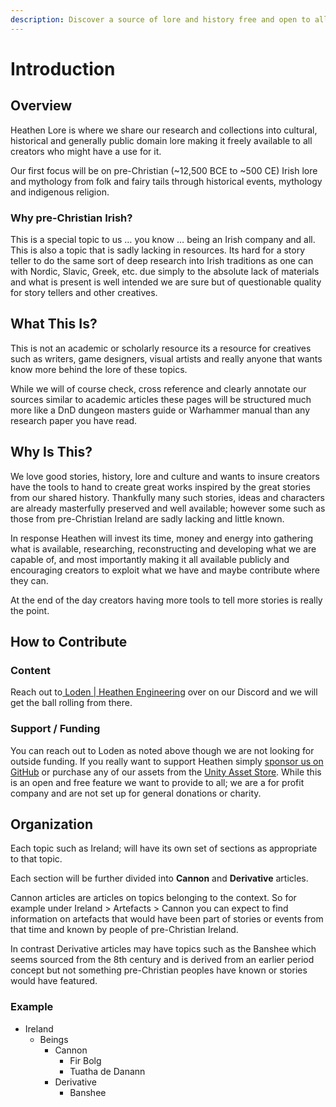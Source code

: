```yaml
---
description: Discover a source of lore and history free and open to all
---
```


# Introduction

## Overview

Heathen Lore is where we share our research and collections into cultural, historical and generally public domain lore making it freely available to all creators who might have a use for it.

Our first focus will be on pre-Christian (\~12,500 BCE to \~500 CE) Irish lore and mythology from folk and fairy tails through historical events, mythology and indigenous religion.

### Why pre-Christian Irish?

This is a special topic to us … you know … being an Irish company and all. This is also a topic that is sadly lacking in resources. Its hard for a story teller to do the same sort of deep research into Irish traditions as one can with Nordic, Slavic, Greek, etc. due simply to the absolute lack of materials and what is present is well intended we are sure but of questionable quality for story tellers and other creatives.

## What This Is?

This is not an academic or scholarly resource its a resource for creatives such as writers, game designers, visual artists and really anyone that wants know more behind the lore of these topics.

While we will of course check, cross reference and clearly annotate our sources similar to academic articles these pages will be structured much more like a DnD dungeon masters guide or Warhammer manual than any research paper you have read.

## Why Is This?

We love good stories, history, lore and culture and wants to insure creators have the tools to hand to create great works inspired by the great stories from our shared history. Thankfully many such stories, ideas and characters are already masterfully preserved and well available; however some such as those from pre-Christian Ireland are sadly lacking and little known.&#x20;

In response Heathen will invest its time, money and energy into gathering what is available, researching, reconstructing and developing what we are capable of, and most importantly making it all available publicly and encouraging creators to exploit what we have and maybe contribute where they can.

At the end of the day creators having more tools to tell more stories is really the point.

## How to Contribute

### Content

Reach out to[ Loden | Heathen Engineering](https://discord.gg/6X3xrRc) over on our Discord and we will get the ball rolling from there.

### Support / Funding

You can reach out to Loden as noted above though we are not looking for outside funding. If you really want to support Heathen simply [sponsor us on GitHub](https://github.com/sponsors/heathen-engineering) or purchase any of our assets from the [Unity Asset Store](https://assetstore.unity.com/publishers/5836). While this is an open and free feature we want to provide to all; we are a for profit company and are not set up for general donations or charity.

## Organization

Each topic such as Ireland; will have its own set of sections as appropriate to that topic.&#x20;

Each section will be further divided into **Cannon** and **Derivative** articles.&#x20;

Cannon articles are articles on topics belonging to the context. So for example under Ireland > Artefacts > Cannon you can expect to find information on artefacts that would have been part of stories or events from that time and known by people of pre-Christian Ireland.

In contrast Derivative articles may have topics such as the Banshee which seems sourced from the 8th century and is derived from an earlier period concept but not something pre-Christian peoples have known or stories would have featured.

### Example

* Ireland
  * Beings
    * Cannon
      * Fir Bolg
      * Tuatha de Danann
    * Derivative
      * Banshee
